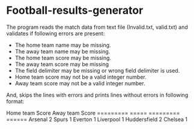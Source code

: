 # Football-results-generator
<p> The program reads the match data from text file (Invalid.txt, valid.txt) and validates if following errors are present:</p>
<ul>
  <li>The home team name may be missing. </li>
  <li>The away team name may be missing. </li>
  <li>The home team score may be missing. </li>
  <li>The away team score may be missing</li>
  <li>The field delimiter may be missing or wrong field delimiter is used.	</li>
  <li>Home team score may not be a valid integer number. </li>
  <li>Away team score may not be a valid integer number.</li>
</ul>
<p> And, skips the lines with errors and prints lines without errors in following format: </p>
<p>
      Home team  	 	Score    	Away team     Score
      =========		  =====		=========		    ======
      Arsenal 		    2 		Spurs	 		        1
      Everton 		    1 		Liverpool 		    1
      Huddersfield	  2 		Chelsea 		      1

</p>
